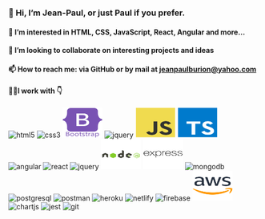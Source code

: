 ### 👋 Hi, I’m Jean-Paul, or just Paul if you prefer.


#### 👀 I’m interested in HTML, CSS, JavaScript, React, Angular and more...


#### 💞️ I’m looking to collaborate on interesting projects and ideas


#### 📫 How to reach me: via GitHub or by mail at jeanpaulburion@yahoo.com

<!---
Popol2411/Popol2411 is a ✨ special ✨ repository because its `README.md` (this file) appears on your GitHub profile.
You can click the Preview link to take a look at your changes.
--->

#### :man_technologist:I work with :point_down:

<p> 
<img src="https://www.vectorlogo.zone/logos/w3_html5/w3_html5-ar21.svg" alt="html5" width="80" height="60"/> </a> 
<img src="https://www.vectorlogo.zone/logos/w3_css/w3_css-ar21.svg" alt="css3" width="80" height="60"/> </a>
<img src="https://raw.githubusercontent.com/devicons/devicon/master/icons/bootstrap/bootstrap-plain-wordmark.svg" alt="bootstrap" width="80" height="60"/> </a>
<img src="https://www.vectorlogo.zone/logos/sass-lang/sass-lang-icon.svg" alt="jquery" width="80" height="60"/> </a>
<img src="https://raw.githubusercontent.com/devicons/devicon/master/icons/javascript/javascript-original.svg" alt="javascript" width="80" height="60"/> </a>
<img src="https://raw.githubusercontent.com/devicons/devicon/master/icons/typescript/typescript-original.svg" alt="typescript" width="80" height="60"/> </a>
<br>
<img src="https://www.vectorlogo.zone/logos/angular/angular-ar21.svg" alt="angular" width="80" height="60"/> </a>
<img src="https://www.vectorlogo.zone/logos/reactjs/reactjs-ar21.svg" alt="react" width="80" height="60"/> </a>  
<img src="https://www.vectorlogo.zone/logos/jquery/jquery-horizontal.svg" alt="jquery" width="80" height="60"/> </a>
<img src="https://raw.githubusercontent.com/devicons/devicon/master/icons/nodejs/nodejs-original-wordmark.svg" alt="nodejs" width="80" height="60"/> </a>
<img src="https://raw.githubusercontent.com/devicons/devicon/master/icons/express/express-original-wordmark.svg" alt="express" width="80" height="60"/> </a>
<img src="https://www.vectorlogo.zone/logos/mongodb/mongodb-ar21.svg" alt="mongodb" width="80" height="60"/> </a>
<br>
<img src="https://www.vectorlogo.zone/logos/postgresql/postgresql-horizontal.svg" alt="postgresql" width="80" height="60"/> </a>
<img src="https://www.vectorlogo.zone/logos/getpostman/getpostman-ar21.svg" alt="postman" width="80" height="60"/> </a>
<img src="https://www.vectorlogo.zone/logos/heroku/heroku-ar21.svg" alt="heroku" width="80" height="60"/> </a>
<img src="https://www.vectorlogo.zone/logos/netlify/netlify-ar21.svg" alt="netlify" width="80" height="60"/> </a>
<img src="https://www.vectorlogo.zone/logos/firebase/firebase-ar21.svg" alt="firebase" width="80" height="60"/> </a>
<img src="https://raw.githubusercontent.com/devicons/devicon/master/icons/amazonwebservices/amazonwebservices-original-wordmark.svg" alt="aws" width="80" height="60"/></a>
<br>
<img src="https://www.chartjs.org/media/logo-title.svg" alt="chartjs" width="80" height="60"/> </a>
<img src="https://www.vectorlogo.zone/logos/jestjsio/jestjsio-ar21.svg" alt="jest" width="80" height="60"/> </a>  
<img src="https://www.vectorlogo.zone/logos/git-scm/git-scm-ar21.svg" alt="git" width="80" height="60"/> </a> 
</p>

